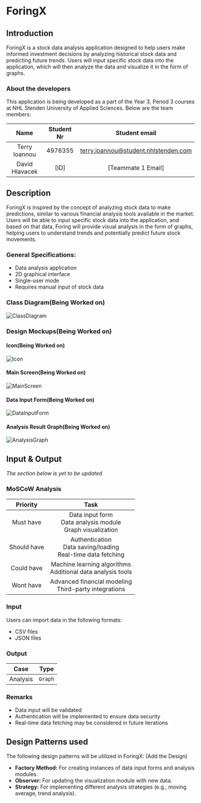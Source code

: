 # ForingX

## Introduction

ForingX is a stock data analysis application designed to help users make informed investment decisions by analyzing historical stock data and predicting future trends. Users will input specific stock data into the application, which will then analyze the data and visualize it in the form of graphs.

### About the developers

This application is being developed as a part of the Year 3, Period 3 courses at NHL Stenden University of Applied Sciences. Below are the team members:

|        Name        | Student Nr |               Student email               |
| :----------------: | :--------: | :---------------------------------------: |
| Terry Ioannou      |  4976355   |   terry.ioannou@student.nhlstenden.com    |
| David Hlavacek     |  [ID]      | [Teammate 1 Email]                        |

## Description

ForingX is inspired by the concept of analyzing stock data to make predictions, similar to various financial analysis tools available in the market. Users will be able to input specific stock data into the application, and based on that data, Foring will provide visual analysis in the form of graphs, helping users to understand trends and potentially predict future stock movements.

### General Specifications:

- Data analysis application
- 2D graphical interface
- Single-user mode
- Requires manual input of stock data

### Class Diagram(Being Worked on)

![ClassDiagram](./Assets/Foring_ClassDiagram.png)

### Design Mockups(Being Worked on)

#### Icon(Being Worked on)

![Icon](./Assets/Foring_Icon.png)

#### Main Screen(Being Worked on)

![MainScreen](./Assets/Foring_MainScreen.png)

#### Data Input Form(Being Worked on)

![DataInputForm](./Assets/Foring_DataInputForm.png)

#### Analysis Result Graph(Being Worked on)

![AnalysisGraph](./Assets/Foring_AnalysisGraph.png)

## Input & Output

*The section below is yet to be updated*

### MoSCoW Analysis

|  Priority   |                             Task                             |
| :---------: | :----------------------------------------------------------: |
|  Must have  | Data input form<br/>Data analysis module<br/>Graph visualization<br/> |
| Should have | Authentication<br/>Data saving/loading<br/>Real-time data fetching<br/> |
| Could have  | Machine learning algorithms<br/>Additional data analysis tools<br/> |
|  Wont have  | Advanced financial modeling<br/>Third-party integrations<br/> |


### Input

Users can import data in the following formats:
- CSV files
- JSON files

### Output

|  Case   |   Type   |
| :-----: | :------: |
| Analysis| `Graph`  |

### Remarks

* Data input will be validated
* Authentication will be implemented to ensure data security
* Real-time data fetching may be considered in future iterations

## Design Patterns used

The following design patterns will be utilized in ForingX:
(Add the Design)
- **Factory Method:** For creating instances of data input forms and analysis modules.
- **Observer:** For updating the visualization module with new data.
- **Strategy:** For implementing different analysis strategies (e.g., moving average, trend analysis).


